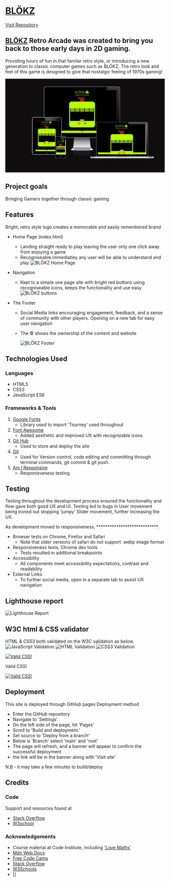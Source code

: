 

# [BLÖKZ](https://jonnydavison.github.io/blokz/)              
[Visit Repository](https://github.com/JonnyDavison/blokz)

## [BLÖKZ](https://jonnydavison.github.io/blokz/) Retro Arcade was created to bring you back to those early days in 2D gaming.

Providing hours of fun in that familar retro style, or introducing a new generation to classic computer games such as BLÖKZ. The retro look and feel of this game is designed to give that nostalgic feeling of 1970s gaming!


![Am I responsive image of BLÖKZ](assets/images/blozkresponsive.webp)


## Project goals
Bringing Gamers together through classic gaming


## Features 
Bright, retro style logo creates a memorable and easily remembered brand 

- Home Page (index.html)
    - Landing straight ready to play leaving the user only one click away from enjoying a game
    - Recogniseable immediatley any user will be able to understand and play
![BLÖKZ Home Page](images/index.webp)    

- Navigation
    - Kept to a simple one page site with bright red buttons using recogniseable icons, keeps the functionality and use easy
![BLÖKZ buttons](images/buttons.webp)

- The Footer 
    - Social Media links encouraging engagement, feedback, and a sense of community with other players. Opening on a new tab for easy user navigation
    - The © shows the ownership of the content and website
     
        ![BLÖKZ Footer](images/blokzfooter.webp)


## Technologies Used
 ### Languages 
- HTML5
- CSS3
- JavaScript ES6

### Frameworks & Tools
1. [Google Fonts](https://fonts.google.com/)
     - Library used to import 'Tourney' used throughout
2. [Font Awesome](https://fontawesome.com/)
    - Added aesthetic and improved UX with recognizable icons
4. [Git Hub](https://github.com/JonnyDavison/MoreThanFed)
    - Used to store and deploy the site 
5. [Git](https://www.gitpod.io/)
    - Used for Version control, code editing and committing through terminal commands, git commit & git push. 
6. [Am I Responsive](https://ui.dev/amiresponsive)
    - Responisveness testing



## Testing 
Testing throughout the development process ensured the functionality and flow gave both good UX and UI. Testing led to bugs in User movement being ironed out stopping 'jumpy' Slider movement, further increasing the UX. 

As development moved to responsiveness, ****************************.  

- Browser tests on Chrome, Firefox and Safari
    - Note that older versions of safari do not support .webp image format
- Responsiveness tests, Chrome dev tools
    - Tests resulted in additional breakpoints
-  Accessibility 
    - All components meet accessibility expectations, contrast and readability 
- External Links    
    - To further social media, open in a separate tab to assist UX navigation



## Lighthouse report
![Lighthouse Report](images/)


## W3C html & CSS validator 
HTML & CSS3 both validated on the W3C validation as below.
![JavaScript Validation](https://jshint.com/)
![HTML Validation](https://validator.w3.org/nu/#textarea)
![CSS3 Validation](https://jigsaw.w3.org/css-validator/#validate_by_input)
<p>
    <a href="http://jigsaw.w3.org/css-validator/check/referer">
        <img style="border:0;width:88px;height:31px"
            src="http://jigsaw.w3.org/css-validator/images/vcss"
            alt="Valid CSS!" />
    </a>
</p>
        
            
Valid CSS!
<p>
<a href="http://jigsaw.w3.org/css-validator/check/referer">
    <img style="border:0;width:88px;height:31px"
        src="http://jigsaw.w3.org/css-validator/images/vcss-blue"
        alt="Valid CSS!" />
    </a>
</p>
        
## Deployment
This site is deployed through GitHub pages
Deployment method   
- Enter the GitHub repository
- Navigate to 'Settings'
- On the left side of the page, hit 'Pages'
- Scroll to 'Build and deployment.'
- Set source to 'Deploy from a branch'
- Below is 'Branch' select 'main' and 'root' 
- The page will refresh, and a banner will appear to confirm the successful deployment 
- the link will be in the banner along with 'Visit site'

N.B - it may take a few minutes to build/deploy



## Credits 

### Code 
Support and resources found at
- [Stack Overflow](https://stackoverflow.com/)
- [W3school](https://www.w3schools.com/)


### Acknowledgements
- Course material at Code Institute, including ['Love Maths'](https://github.com/Code-Institute-Solutions/readme-love-maths)
- [Mdn Web Docs](https://developer.mozilla.org/en-US/)
- [Free Code Camp](https://www.freecodecamp.org/)
- [Stack Overflow](https://stackoverflow.com/)
- [W3Schools](https://www.w3schools.com/)
- []